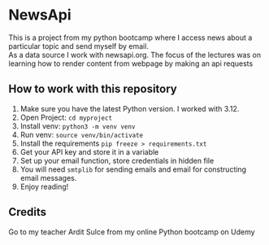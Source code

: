 # NewsApi
This is a project from my python bootcamp where I access news about a particular topic and send myself by email.  
As a data source I work with newsapi.org. The focus of the lectures was on learning how to render content from webpage by making an
api requests


## How to work with this repository
1. Make sure you have the latest Python version. I worked with 3.12.
1. Open Project: `cd myproject`
1. Install venv: `python3 -m venv venv`
1. Run venv: `source venv/bin/activate`
2. Install the requirements `pip freeze > requirements.txt`
1. Get your API key and store it in a variable
2. Set up your email function, store credentials in hidden file 
3. You will need `smtplib` for sending emails and email for constructing email messages. 
2. Enjoy reading!


## Credits 
Go to my teacher Ardit Sulce from my online Python bootcamp on Udemy
